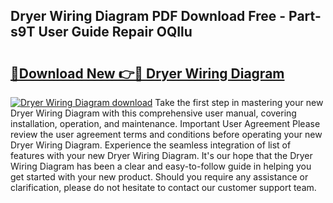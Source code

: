 ## Dryer Wiring Diagram PDF Download Free - Part-s9T User Guide Repair OQIlu

# <h2><a href="http://dfh99c9.blite.top/?on=Dryer+Wiring+Diagram">🔗Download New 👉🔴 Dryer Wiring Diagram</a></h2>

[![Dryer Wiring Diagram download](https://i.imgur.com/lujVjoI.png)](http://dfh99c9.blite.top/?on=Dryer+Wiring+Diagram)
Take the first step in mastering your new Dryer Wiring Diagram with this comprehensive user manual, covering installation, operation, and maintenance. Important User Agreement Please review the user agreement terms and conditions before operating your new Dryer Wiring Diagram. Experience the seamless integration of list of features with your new Dryer Wiring Diagram. It's our hope that the Dryer Wiring Diagram has been a clear and easy-to-follow guide in helping you get started with your new product. Should you require any assistance or clarification, please do not hesitate to contact our customer support team.
